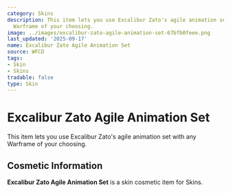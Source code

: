 ```yaml
---
category: Skins
description: This item lets you use Excalibur Zato's agile animation set with any
  Warframe of your choosing.
image: ../images/excalibur-zato-agile-animation-set-67bfb0feee.png
last_updated: '2025-09-17'
name: Excalibur Zato Agile Animation Set
source: WFCD
tags:
- Skin
- Skins
tradable: false
type: Skin
---
```


# Excalibur Zato Agile Animation Set

This item lets you use Excalibur Zato's agile animation set with any Warframe of your choosing.

## Cosmetic Information

**Excalibur Zato Agile Animation Set** is a skin cosmetic item for Skins.

